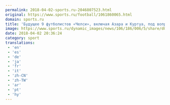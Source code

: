 ```yaml
---
permalink: 2018-04-02-sports.ru-2046807523.html
original: https://www.sports.ru/football/1061860065.html
domain: sports.ru
title: 'Будущее 9 футболистов «Челси», включая Азара и Куртуа, под вопросом'
image: https://www.sports.ru/dynamic_images/news/106/186/006/5/share/d06588.png
date: 2018-04-02 20:36:24
category: sport
translations: 
 - 'en'
 - 'es'
 - 'de'
 - 'ja'
 - 'fr'
 - 'it'
 - 'zh-CN'
 - 'zh-TW'
 - 'ar'
 - 'pt'
 - 'hy'
---
```


